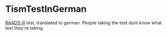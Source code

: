 # TismTestInGerman
[RAADS-R](https://embrace-autism.com/raads-r/) test, translated to german. People taking the test dont know what test they're taking.
